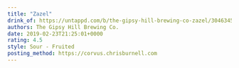 ```yaml
---
title: "Zazel"
drink_of: https://untappd.com/b/the-gipsy-hill-brewing-co-zazel/3046345
authors: The Gipsy Hill Brewing Co.
date: 2019-02-23T21:25:01+0000
rating: 4.5
style: Sour - Fruited
posting_method: https://corvus.chrisburnell.com
---
```


